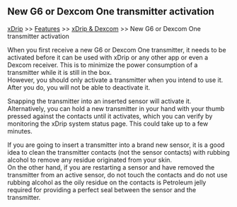 ## New G6 or Dexcom One transmitter activation  

[xDrip](../../README.md) >> [Features](../Features_page.md) >> [xDrip & Dexcom](../Dexcom_page.md) >> New G6 or Dexcom One transmitter activation    
  
When you first receive a new G6 or Dexcom One transmitter, it needs to be activated before it can be used with xDrip or any other app or even a Dexcom receiver.  This is to minimize the power consumption of a transmitter while it is still in the box.  
However, you should only activate a transmitter when you intend to use it.  After you do, you will not be able to deactivate it.  
  
Snapping the transmitter into an inserted sensor will activate it.  
Alternatively, you can hold a new transmitter in your hand with your thumb pressed against the contacts until it activates, which you can verify by monitoring the xDrip system status page.  This could take up to a few minutes.  
  
If you are going to insert a transmitter into a brand new sensor, it is a good idea to clean the transmitter contacts (not the sensor contacts) with rubbing alcohol to remove any residue originated from your skin.  
On the other hand, if you are restarting a sensor and have removed the transmitter from an active sensor, do not touch the contacts and do not use rubbing alcohol as the oily residue on the contacts is Petroleum jelly required for providing a perfect seal between the sensor and the transmitter.  
  
